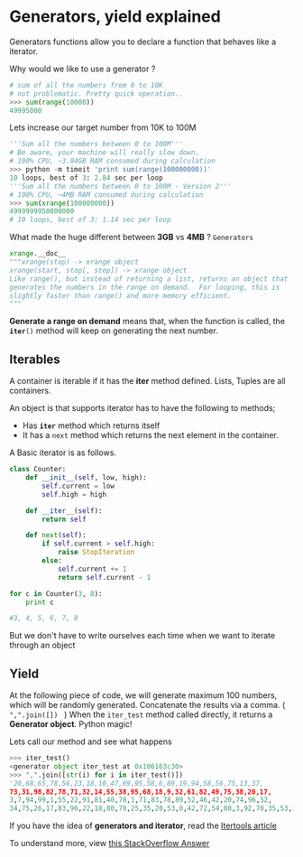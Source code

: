 # Generators, yield explained

Generators functions allow you to declare a function that behaves like a iterator.

Why would we like to use a generator ?

```python
# sum of all the numbers from 0 to 10K
# not problematic. Pretty quick operation..
>>> sum(range(10000))
49995000
```
Lets increase our target number from 10K to 100M

```python
'''Sum all the numbers between 0 to 100M'''
# Be aware, your machine will really slow down.
# 100% CPU, ~3.04GB RAM consumed during calculation
>>> python -m timeit 'print sum(range(100000000))'
10 loops, best of 3: 2.84 sec per loop
'''Sum all the numbers between 0 to 100M - Version 2'''
# 100% CPU, ~4MB RAM consumed during calculation
>>> sum(xrange(100000000))
4999999950000000
# 10 loops, best of 3: 1.14 sec per loop
```

What made the huge different between **3GB** vs **4MB** ? ```Generators```


```python
xrange.__doc__
"""xrange(stop) -> xrange object
xrange(start, stop[, step]) -> xrange object
Like range(), but instead of returning a list, returns an object that
generates the numbers in the range on demand.  For looping, this is
slightly faster than range() and more memory efficient.
"""
```

**Generate a range on demand** means that, when the function is called, the <code>__iter__()</code> method
will keep on generating the next number.

Iterables
-------------------

A container is iterable if it has the __iter__ method defined. Lists, Tuples are all containers.

An object is that supports iterator has to have the following to methods;

- Has <code>__iter__</code> method which returns itself
- It has a <code>next</code> method which returns the next element in the container.

A Basic iterator is as follows.

```python
class Counter:
    def __init__(self, low, high):
        self.current = low
        self.high = high

    def __iter__(self):
        return self

    def next(self):
        if self.current > self.high:
            raise StopIteration
        else:
            self.current += 1
            return self.current - 1

for c in Counter(3, 8):
    print c

#3, 4, 5, 6, 7, 8
```

But we don't have to write ourselves each time when we want to iterate through an object

Yield
----------------

At the following piece of code, we will generate maximum 100 numbers, which will be randomly generated.
Concatenate the results via a comma. ( <code> ",".join([]) </code> )
When the <code>iter_test</code> method called directly, it returns a **Generator object**. Python magic!

<script src="https://gist.github.com/spil-bahadir/6007597.js"></script>

Lets call our method and see what happens
```python
>>> iter_test()
<generator object iter_test at 0x106163c30>
>>> ",".join([str(i) for i in iter_test()])
'20,68,65,78,56,23,18,10,47,69,95,58,6,89,19,94,58,56,75,13,37,
73,31,98,82,78,71,32,14,55,38,95,68,18,9,32,61,82,49,75,38,20,17,
3,7,94,99,1,55,22,91,81,40,78,1,71,83,78,89,52,46,42,20,74,96,52,
34,75,26,17,83,96,22,18,80,70,25,35,20,53,0,42,72,54,80,3,92,70,35,53,31,76,41,68,66,23,35,8,20,89'
```

If you have the idea of **generators and iterator**, read the [Itertools article](http://pythonarticles.com/itertools.html)

To understand more, view [this StackOverflow Answer](http://stackoverflow.com/questions/231767/the-python-yield-keyword-explained)